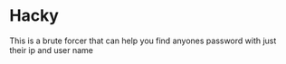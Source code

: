 # Hacky
This is a brute forcer that can help you find anyones password with just their ip and user name
